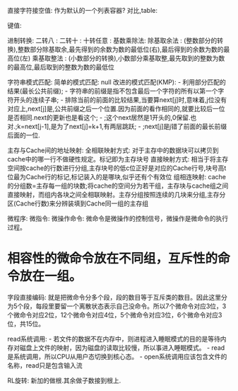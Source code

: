 直接字符接空值: 作为默认的一个列表容器?
对比,table:

键值:

进制转换: 
    二转八 :
    二转十 :
    十转任意 :
        基数乘除法:
            除基取余法 : (整数部分的转换),整数部分除基取余,最先得到的余数为数的最低位(右),最后得到的余数为数的最高位(左)
            乘基取整法 : (小数部分的转换),小数部分乘基取整,最先取到的整数为数的最高位,最后取到的整数为数的最低位



字符串模式匹配:
    简单的模式匹配: null
    改进的模式匹配(KMP):
        - 利用部分匹配的结果(最长公共前缀);
        - 字符串的前缀是指不包含最后一个字符的所有以第一个字符开头的连续子串;
        - 排除当前的前面的比较结果,当要算next[j]时,意味着,j位没有对应上,next[j]是,公共前缀之后一个位置.因为前面的看作相同的,就要比较后一位是否相同.next的更新也是看这个;
        - ;这个next居然是1开头的,0保留.也对.;k=next[j-1],是为了next[j]=k+1,有两层跳跃;
        - ;next[j]是j错了前面的最长前缀后面的一位.

主存与Cache间的地址映射:
    全相联映射方式: 对于主存中的数据块可以拷贝到cache中的哪一行不做硬性规定。标记即为主存块号
    直接映射方式: 相当于将主存空间按cache的行数进行分组,主存块号的低c位正好是对应的Cache行号,块号高t位最为Cache行的标记,标记装入的是哪块,似乎还有个有效位
    组相连映射: cache的分组数=主存每一组的块数;将cache的空间分为若干组，主存块与cache组之间直接映射，而组内各块之间全相联映射。主存分组按照连续的几块来分组,主存分区(Cache行数)来分辨装填到Cache同一组的主存组

微程序:
    微指令:
        微操作命令: 微命令是微操作的控制信号，微操作是微命令的执行过程。

# 相容性的微命令放在不同组，互斥性的命令放在一组。

字段直接编码: 就是把微命令分多个段，段的数目等于互斥类的数目。因此这里分为5个段，每段里要留一个离散状态表示自己没命令。所以7个微命令对应3位，3个微命令对应2位，12个微命令对应4位，5个微命令对应3位，6个微命令对应3位，共15位。

read系统调用:
    - 若文件的数据不在内存中，则进程进入睡眠模式的目的是等待内存对磁盘上文件的映射，因为磁盘的读取比较慢，所以事进入睡眠模式。
    - read是系统调用，所以CPU从用户态切换到核心态。
    - open系统调用应该包含文件的名称，read只是包含输入流


RL旋转: 新加的做根.其余做子数接到根上.